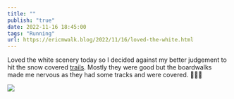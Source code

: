 ```yaml
---
title: ""
publish: "true"
date: 2022-11-16 18:45:00
tags: "Running"
url: https://ericmwalk.blog/2022/11/16/loved-the-white.html
---
```


Loved the white scenery today so I decided against my better judgement to hit the snow covered [trails](http://www.strava.com/activities/8128013470). Mostly they were good but the boardwalks made me nervous as they had some tracks and were covered. 🏃🏻‍♂️

![](https://ericmwalk.blog/uploads/2022/6204166dfa.jpg)